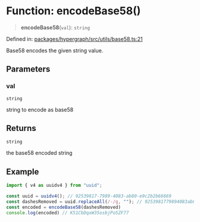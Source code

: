 # Function: encodeBase58()

> **encodeBase58**(`val`): `string`

Defined in: [packages/hypergraph/src/utils/base58.ts:21](https://github.com/hashirpm/hypergraph/blob/ab4ea1cdb9430798142e0d735aac9d31c2cf0ae0/packages/hypergraph/src/utils/base58.ts#L21)

Base58 encodes the given string value.

## Parameters

### val

`string`

string to encode as base58

## Returns

`string`

the base58 encoded string

## Example

```ts
import { v4 as uuidv4 } from "uuid";

const uuid = uuidv4(); // 92539817-7989-4083-ab80-e9c2b2b66669
const dashesRemoved = uuid.replaceAll(/-/g, ""); // 9253981779894083ab80e9c2b2b66669
const encoded = encodeBase58(dashesRemoved)
console.log(encoded) // K51CbDqxW35osbjPo5ZF77
```

